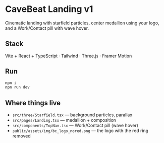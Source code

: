 
# CaveBeat Landing v1
Cinematic landing with starfield particles, center medallion using your logo, and a Work/Contact pill with wave hover.

## Stack
Vite + React + TypeScript · Tailwind · Three.js · Framer Motion

## Run
```bash
npm i
npm run dev
```

## Where things live
- `src/three/Starfield.tsx` — background particles, parallax
- `src/pages/Landing.tsx` — medallion + composition
- `src/components/TopNav.tsx` — Work/Contact pill (wave hover)
- `public/assets/img/bc_logo_nored.png` — the logo with the red ring removed

